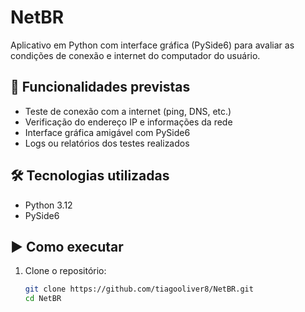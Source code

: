 # NetBR

Aplicativo em Python com interface gráfica (PySide6) para avaliar as condições de conexão e internet do computador do usuário.

## 🚀 Funcionalidades previstas

- Teste de conexão com a internet (ping, DNS, etc.)
- Verificação do endereço IP e informações da rede
- Interface gráfica amigável com PySide6
- Logs ou relatórios dos testes realizados

## 🛠️ Tecnologias utilizadas

- Python 3.12
- PySide6

## ▶️ Como executar

1. Clone o repositório:
   ```bash
   git clone https://github.com/tiagooliver8/NetBR.git
   cd NetBR
